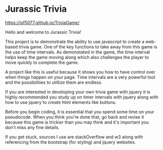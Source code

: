 # Jurassic Trivia

https://jsf5077.github.io/TriviaGame/

Hello and welcome to Jurassic Trivia!

This project is to demonstrate the ability to use javascript to create a web-based trivia game. One of the key functions to take away from this game is the use of time intervals. As demonstated in the game, the time interval helps keep the game moving along which also challenges the player to move quickly to complete the game. 

A project like this is useful because it shows you how to have control over when things happen on your page. Time intervals are a very powerful tool and the possibilities to utillize them are endless. 

If you are interested in developing your own trivia game with jquery it is highly recommended you study up on timer intervals with jquery along with how to use jquery to create html elements like buttons. 

Before you begin coding, it is essential that you spend some time on your pseudocode. When you think you're done that, go back and revise it because this game is trickier than you may think and it's important you don't miss any fine details. 

If you get stuck, sources I use are stackOverflow and w3 along with referencing from the bootstrap (for styling) and jquery websites. 

